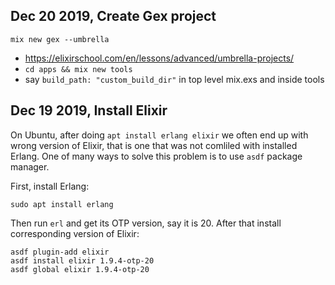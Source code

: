 ## Dec 20 2019, Create Gex project

```terminal
mix new gex --umbrella
```

- https://elixirschool.com/en/lessons/advanced/umbrella-projects/
- `cd apps && mix new tools`
- say `build_path: "custom_build_dir"` in top level mix.exs and inside tools

## Dec 19 2019, Install Elixir

On Ubuntu, after doing `apt install erlang elixir` we often end up with wrong
version of Elixir, that is one that was not comliled with installed Erlang.
One of many ways to solve this problem is to use `asdf` package manager.

First, install Erlang:
```terminal
sudo apt install erlang
```

Then run `erl` and get its OTP version, say it is 20.
After that install corresponding version of Elixir:

```terminal
asdf plugin-add elixir
asdf install elixir 1.9.4-otp-20
asdf global elixir 1.9.4-otp-20
```
